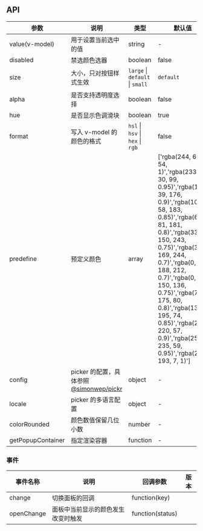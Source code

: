 ## API

| 参数 | 说明 | 类型 | 默认值 |
| --- | --- | --- | --- |
| value(v-model) | 用于设置当前选中的值 | string | - |
| disabled | 禁选颜色选器 | boolean | false |
| size | 大小，只对按钮样式生效 | `large` \| `default` \| `small` | `default` |
| alpha | 是否支持透明度选择 | boolean | false |
| hue | 是否显示色调滑块 | boolean | true |
| format | 写入 v-model 的颜色的格式 | `hsl` \| `hsv` \| `hex` \| `rgb` | false |
| predefine | 预定义颜色 | array | ['rgba(244, 67, 54, 1)','rgba(233, 30, 99, 0.95)','rgba(156, 39, 176, 0.9)','rgba(103, 58, 183, 0.85)','rgba(63, 81, 181, 0.8)','rgba(33, 150, 243, 0.75)','rgba(3, 169, 244, 0.7)','rgba(0, 188, 212, 0.7)','rgba(0, 150, 136, 0.75)','rgba(76, 175, 80, 0.8)','rgba(139, 195, 74, 0.85)','rgba(205, 220, 57, 0.9)','rgba(255, 235, 59, 0.95)','rgba(255, 193, 7, 1)'] |
| config | picker 的配置，具体参照 [@simonwep/pickr](https://www.npmjs.com/package/@simonwep/pickr) | object | - |
| locale | picker 的多语言配置 | object | - |
| colorRounded | 颜色数值保留几位小数 | number | - |
| getPopupContainer | 指定渲染容器 | function | - |
 
### 事件

| 事件名称 | 说明           | 回调参数      | 版本 |
| -------- | -------------- | ------------- | ---- |
| change   | 切换面板的回调 | function(key) |      |
| openChange   | 面板中当前显示的颜色发生改变时触发 | function(status) |      |
